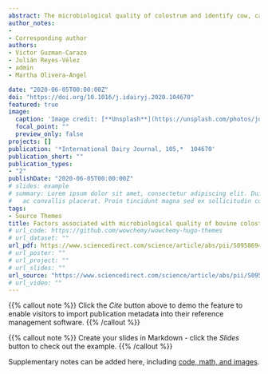 ```yaml
---
abstract: The microbiological quality of colostrum and identify cow, calf and farm managemental factors associated with colostrum hygiene in Colombian dairy herds were determined. Colostrum samples (n = 255) from 44 herds were collected for bacteriological quality analysis. A survey about colostrum management was carried out for each birth event. Only 18% of the samples exceeded the threshold 100,000 cfu mL−1 for the total bacterial count (TBC), and more than 54.5% of the herds have at least one colostrum sample above the TBC threshold. The total coliform count was higher than the threshold 10,000 cfu mL−1 in 24.3% of colostrum samples and 68.2% of herds. Associations between cow-calf factors and the colostrum hygiene were examined. The two-level logistic regression showed that the colostrum microbiological quality was influenced by suckling colostrum from mother, feeding colostrum with a bottle and when the colostrum came of large herds.
author_notes:
-
- Corresponding author
authors:
- Victor Guzman-Carazo
- Julián Reyes-Vélez
- admin
- Martha Olivera-Angel

date: "2020-06-05T00:00:00Z"
doi: "https://doi.org/10.1016/j.idairyj.2020.104670"
featured: true
image:
  caption: 'Image credit: [**Unsplash**](https://unsplash.com/photos/jdD8gXaTZsc)'
  focal_point: ""
  preview_only: false
projects: []
publication: '*International Dairy Journal, 105,*  104670'
publication_short: ""
publication_types:
- "2"
publishDate: "2020-06-05T00:00:00Z"
# slides: example
# summary: Lorem ipsum dolor sit amet, consectetur adipiscing elit. Duis posuere tellus
#   ac convallis placerat. Proin tincidunt magna sed ex sollicitudin condimentum.
tags:
- Source Themes
title: Factors associated with microbiological quality of bovine colostrum in Colombian dairy herds
# url_code: https://github.com/wowchemy/wowchemy-hugo-themes
# url_dataset: ""
url_pdf: https://www.sciencedirect.com/science/article/abs/pii/S0958694620300406
# url_poster: ""
# url_project: ""
# url_slides: ""
url_source: "https://www.sciencedirect.com/science/article/abs/pii/S0958694620300406"
# url_video: ""
---
```


{{% callout note %}}
Click the *Cite* button above to demo the feature to enable visitors to import publication metadata into their reference management software.
{{% /callout %}}

{{% callout note %}}
Create your slides in Markdown - click the *Slides* button to check out the example.
{{% /callout %}}

Supplementary notes can be added here, including [code, math, and images](https://wowchemy.com/docs/writing-markdown-latex/).
